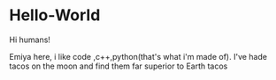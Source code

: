 # Hello-World

Hi humans!

Emiya here, i like code ,c++,python(that's what i'm made of).
I've hade tacos on the moon and find them far superior to Earth tacos
